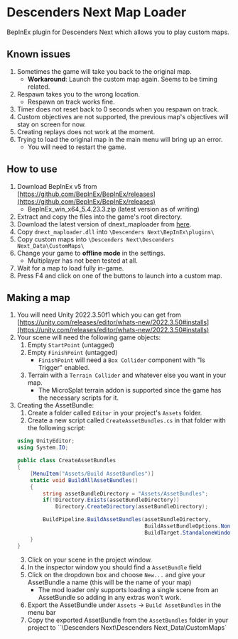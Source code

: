 # Descenders Next Map Loader
BepInEx plugin for Descenders Next which allows you to play custom maps.

## Known issues
1. Sometimes the game will take you back to the original map.
    - **Workaround**: Launch the custom map again. Seems to be timing related.
2. Respawn takes you to the wrong location.
    - Respawn on track works fine.
3. Timer does not reset back to 0 seconds when you respawn on track.
4. Custom objectives are not supported, the previous map's objectives will stay on screen for now.
5. Creating replays does not work at the moment.
6. Trying to load the original map in the main menu will bring up an error.
    - You will need to restart the game.

## How to use
1. Download BepInEx v5 from [https://github.com/BepInEx/BepInEx/releases](https://github.com/BepInEx/BepInEx/releases)
    -  BepInEx_win_x64_5.4.23.3.zip (latest version as of writing)
2. Extract and copy the files into the game's root directory.
3. Download the latest version of dnext_maploader from [here](https://github.com/Notexe/dnext_maploader/releases/latest/download/dnext_maploader.zip).
4. Copy `dnext_maploader.dll` into `\Descenders Next\BepInEx\plugins\`
5. Copy custom maps into `\Descenders Next\Descenders Next_Data\CustomMaps\`
6. Change your game to **offline mode** in the settings.
    - Multiplayer has not been tested at all.
7. Wait for a map to load fully in-game.
8. Press F4 and click on one of the buttons to launch into a custom map.

## Making a map
1. You will need Unity 2022.3.50f1 which you can get from [https://unity.com/releases/editor/whats-new/2022.3.50#installs](https://unity.com/releases/editor/whats-new/2022.3.50#installs)
2. Your scene will need the following game objects:
    1. Empty `StartPoint` (untagged)
    2. Empty `FinishPoint` (untagged)
        - `FinishPoint` will need a `Box Collider` component with "Is Trigger" enabled.
    3. Terrain with a `Terrain Collider` and whatever else you want in your map.
        - The MicroSplat terrain addon is supported since the game has the necessary scripts for it.
3. Creating the AssetBundle:
    1. Create a folder called `Editor` in your project's `Assets` folder.
    2. Create a new script called `CreateAssetBundles.cs` in that folder with the following script:
    ```csharp
    using UnityEditor;
    using System.IO;

    public class CreateAssetBundles
    {
        [MenuItem("Assets/Build AssetBundles")]
        static void BuildAllAssetBundles()
        {
            string assetBundleDirectory = "Assets/AssetBundles";
            if(!Directory.Exists(assetBundleDirectory))
                Directory.CreateDirectory(assetBundleDirectory);

            BuildPipeline.BuildAssetBundles(assetBundleDirectory,
                                            BuildAssetBundleOptions.None,
                                            BuildTarget.StandaloneWindows);
        }
    }
    ```
    3. Click on your scene in the project window.
    4. In the inspector window you should find a `AssetBundle` field
    5. Click on the dropdown box and choose `New...` and give your AssetBundle a name (this will be the name of your map)
        - The mod loader only supports loading a single scene from an AssetBundle so adding in any extras won't work.
    6. Export the AssetBundle under `Assets` -> `Build AssetBundles` in the menu bar
    7. Copy the exported AssetBundle from the `AssetBundles` folder in your project to ``\Descenders Next\Descenders Next_Data\CustomMaps\`